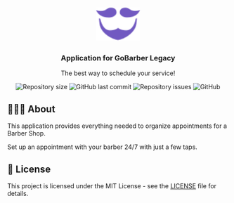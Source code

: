 <h1 align="center">
  <img alt="Logo" src=".github/assets/logo.svg" width="100px">
</h1>

<h3 align="center">
  Application for GoBarber Legacy
</h3>

<p align="center">The best way to schedule your service!</p>

<p align="center">
  <img alt="Repository size" src="https://img.shields.io/github/repo-size/wladimirgrf/gobarber-legacy?color=%237159c1">

  <img alt="GitHub last commit" src="https://img.shields.io/github/last-commit/wladimirgrf/gobarber-legacy?color=%237159c1">

  <img alt="Repository issues" src="https://img.shields.io/github/issues/wladimirgrf/gobarber-legacy?color=%237159c1">

  <img alt="GitHub" src="https://img.shields.io/github/license/wladimirgrf/gobarber-legacy?color=%237159c1">
</p>


## 👨🏻‍💻  About

This application provides everything needed to organize appointments for a Barber Shop.

Set up an appointment with your barber 24/7 with just a few taps.



## 📝 License

This project is licensed under the MIT License - see the [LICENSE](LICENSE) file for details.

